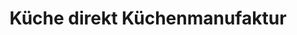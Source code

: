 ---
title: "Küche direkt Küchenmanufaktur"
url: /nuernberg/kueche-direkt-kuechenmanufaktur/
shop: Küchen
---